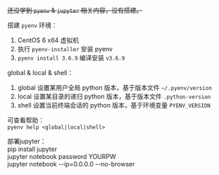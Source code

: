 ~~还没学到 `pyenv` & `jupyter` 相关内容，没有搭建。~~

搭建 `pyenv` 环境：  
1. CentOS 6 x64 虚拟机  
2. 执行 `pyenv-installer` 安装 pyenv  
3. `pyenv install 3.6.9` 编译安装 `v3.6.9`  

global & local & shell：  
1. global 设置某用户全局 python 版本，基于版本文件 `~/.pyenv/version`  
2. local 设置某目录的递归 python 版本，基于版本文件 `.python-version`  
3. shell 设置当前终端会话的 python 版本，基于环境变量 `PYENV_VERSION`  

可查看帮助：  
`pyenv help <global|local|shell>`  

部署jupyter：  
pip install jupyter  
jupyter notebook password YOURPW  
jupyter notebook --ip=0.0.0.0 --no-browser  
